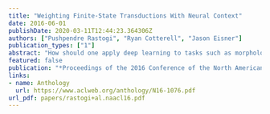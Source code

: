 ```yaml
---
title: "Weighting Finite-State Transductions With Neural Context"
date: 2016-06-01
publishDate: 2020-03-11T12:44:23.364306Z
authors: ["Pushpendre Rastogi", "Ryan Cotterell", "Jason Eisner"]
publication_types: ["1"]
abstract: "How should one apply deep learning to tasks such as morphological reinflection, which stochastically edit one string to get another? A recent approach to such sequence-to-sequence tasks is to compress the input string into a vector that is then used to generate the output string, using recurrent neural networks. In contrast, we propose to keep the traditional architecture, which uses a finite-state transducer to score all possible output strings, but to augment the scoring function with the help of recurrent networks. A stack of bidirectional LSTMs reads the input string from leftto-right and right-to-left, in order to summarize the input context in which a transducer arc is applied. We combine these learned features with the transducer to define a probability distribution over aligned output strings, in the form of a weighted finite-state automaton. This reduces hand-engineering of features, allows learned features to examine unbounded context in the input string, and still permits exact inference through dynamic programming. We illustrate our method on the tasks of morphological reinflection and lemmatization."
featured: false
publication: "*Proceedings of the 2016 Conference of the North American Chapter of the Association for Computational Linguistics: Human Language Technologies*"
links:
- name: Anthology
  url: https://www.aclweb.org/anthology/N16-1076.pdf
url_pdf: papers/rastogi+al.naacl16.pdf
---
```


